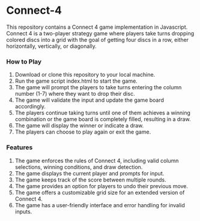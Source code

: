 # Connect-4
This repository contains a Connect 4 game implementation in Javascript. Connect 4 is a two-player strategy game where players take turns dropping colored discs into a grid with the goal of getting four discs in a row, either horizontally, vertically, or diagonally.

### How to Play
1. Download or clone this repository to your local machine.
2. Run the game script index.html to start the game.
3. The game will prompt the players to take turns entering the column number (1-7) where they want to drop their disc.
4. The game will validate the input and update the game board accordingly.
5. The players continue taking turns until one of them achieves a winning combination or the game board is completely filled, resulting in a draw.
6. The game will display the winner or indicate a draw.
7. The players can choose to play again or exit the game.

### Features
1. The game enforces the rules of Connect 4, including valid column selections, winning conditions, and draw detection.
2. The game displays the current player and prompts for input.
3. The game keeps track of the score between multiple rounds.
4. The game provides an option for players to undo their previous move.
5. The game offers a customizable grid size for an extended version of Connect 4.
6. The game has a user-friendly interface and error handling for invalid inputs.
